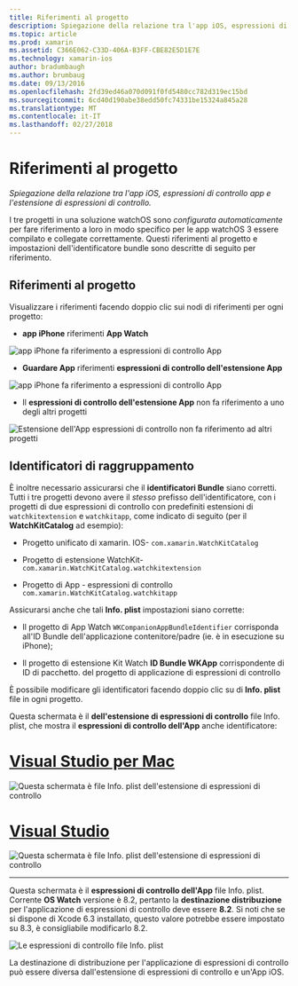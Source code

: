 ```yaml
---
title: Riferimenti al progetto
description: Spiegazione della relazione tra l'app iOS, espressioni di controllo app e l'estensione di espressioni di controllo.
ms.topic: article
ms.prod: xamarin
ms.assetid: C366E062-C33D-406A-B3FF-CBE82E5D1E7E
ms.technology: xamarin-ios
author: bradumbaugh
ms.author: brumbaug
ms.date: 09/13/2016
ms.openlocfilehash: 2fd39ed46a070d091f0fd5480cc782d319ec15bd
ms.sourcegitcommit: 6cd40d190abe38edd50fc74331be15324a845a28
ms.translationtype: MT
ms.contentlocale: it-IT
ms.lasthandoff: 02/27/2018
---
```

# <a name="project-references"></a>Riferimenti al progetto

_Spiegazione della relazione tra l'app iOS, espressioni di controllo app e l'estensione di espressioni di controllo._

I tre progetti in una soluzione watchOS sono *configurata automaticamente* per fare riferimento a loro in modo specifico per le app watchOS 3 essere compilato e collegate correttamente. Questi riferimenti al progetto e impostazioni dell'identificatore bundle sono descritte di seguito per riferimento.

## <a name="project-references"></a>Riferimenti al progetto

Visualizzare i riferimenti facendo doppio clic sui nodi di riferimenti per ogni progetto:

- **app iPhone** riferimenti **App Watch**

![](project-references-images/catalog-reference1.png "app iPhone fa riferimento a espressioni di controllo App")

- **Guardare App** riferimenti **espressioni di controllo dell'estensione App**

![](project-references-images/catalog-reference2.png "app iPhone fa riferimento a espressioni di controllo App")


 - Il **espressioni di controllo dell'estensione App** non fa riferimento a uno degli altri progetti

![](project-references-images/catalog-reference3.png "Estensione dell'App espressioni di controllo non fa riferimento ad altri progetti")



## <a name="bundle-identifiers"></a>Identificatori di raggruppamento

È inoltre necessario assicurarsi che il **identificatori Bundle** siano corretti.
Tutti i tre progetti devono avere il *stesso* prefisso dell'identificatore, con i progetti di due espressioni di controllo con predefiniti estensioni di `watchkitextension` e `watchkitapp`, come indicato di seguito (per il **WatchKitCatalog** ad esempio):

 - Progetto unificato di xamarin. IOS- `com.xamarin.WatchKitCatalog`

 - Progetto di estensione WatchKit- `com.xamarin.WatchKitCatalog.watchkitextension`

 - Progetto di App - espressioni di controllo `com.xamarin.WatchKitCatalog.watchkitapp`

Assicurarsi anche che tali **Info. plist** impostazioni siano corrette:

 - Il progetto di App Watch `WKCompanionAppBundleIdentifier` corrisponda all'ID Bundle dell'applicazione contenitore/padre (ie. è in esecuzione su iPhone);

 - Il progetto di estensione Kit Watch **ID Bundle WKApp** corrispondente di ID di pacchetto. del progetto di applicazione di espressioni di controllo

È possibile modificare gli identificatori facendo doppio clic su di **Info. plist** file in ogni progetto.

Questa schermata è il **dell'estensione di espressioni di controllo** file Info. plist, che mostra il **espressioni di controllo dell'App** anche identificatore:

# <a name="visual-studio-for-mactabvsmac"></a>[Visual Studio per Mac](#tab/vsmac)
    
![](project-references-images/infoplist-extension.png "Questa schermata è file Info. plist dell'estensione di espressioni di controllo")

# <a name="visual-studiotabvswin"></a>[Visual Studio](#tab/vswin)
    
![](project-references-images/infoplist-extension-vs.png "Questa schermata è file Info. plist dell'estensione di espressioni di controllo")

-----

Questa schermata è il **espressioni di controllo dell'App** file Info. plist.
Corrente **OS Watch** versione è 8.2, pertanto la **destinazione distribuzione** per l'applicazione di espressioni di controllo deve essere **8.2**. Si noti che se si dispone di Xcode 6.3 installato, questo valore potrebbe essere impostato su 8.3, è consigliabile modificarlo 8.2.

![](project-references-images/infoplist-watchapp.png "Le espressioni di controllo file Info. plist")

La destinazione di distribuzione per l'applicazione di espressioni di controllo può essere diversa dall'estensione di espressioni di controllo e un'App iOS.


